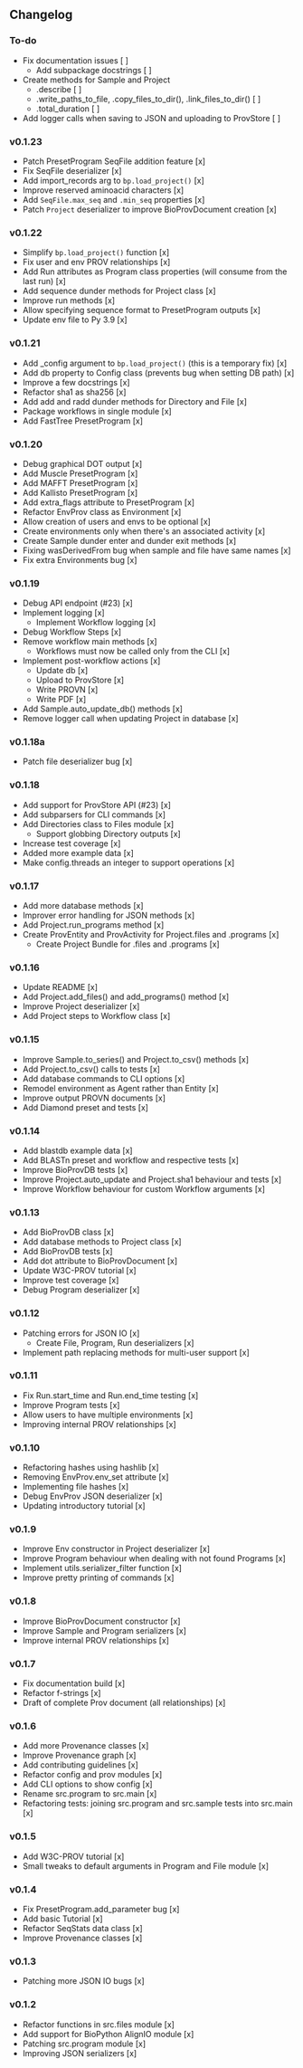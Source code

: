 ## Changelog

### To-do
* Fix documentation issues [ ]
    * Add subpackage docstrings [ ]
* Create methods for Sample and Project
    * .describe [ ]
    * .write_paths_to_file, .copy_files_to_dir(), .link_files_to_dir() [ ]
    * .total_duration [ ]
* Add logger calls when saving to JSON and uploading to ProvStore [ ]

### v0.1.23
* Patch PresetProgram SeqFile addition feature [x]
* Fix SeqFile deserializer [x]
* Add import_records arg to `bp.load_project()` [x]
* Improve reserved aminoacid characters [x]
* Add `SeqFile.max_seq` and `.min_seq` properties [x]
* Patch `Project` deserializer to improve BioProvDocument creation [x]

### v0.1.22
* Simplify `bp.load_project()` function [x]
* Fix user and env PROV relationships [x]
* Add Run attributes as Program class properties (will consume from the last run) [x]
* Add sequence dunder methods for Project class [x]
* Improve run methods [x]
* Allow specifying sequence format to PresetProgram outputs [x]
* Update env file to Py 3.9 [x]

### v0.1.21
* Add _config argument to `bp.load_project()` (this is a temporary fix) [x]
* Add db property to Config class (prevents bug when setting DB path) [x]
* Improve a few docstrings [x]
* Refactor sha1 as sha256 [x]   
* Add add and radd dunder methods for Directory and File [x]  
* Package workflows in single module [x]
* Add FastTree PresetProgram [x]

### v0.1.20
* Debug graphical DOT output [x]
* Add Muscle PresetProgram [x]
* Add MAFFT PresetProgram [x]
* Add Kallisto PresetProgram [x]
* Add extra_flags attribute to PresetProgram [x]
* Refactor EnvProv class as Environment [x]
* Allow creation of users and envs to be optional [x]
* Create environments only when there's an associated activity [x]
* Create Sample dunder enter and dunder exit methods [x]
* Fixing wasDerivedFrom bug when sample and file have same names [x]
* Fix extra Environments bug [x]

### v0.1.19
* Debug API endpoint (#23) [x]
* Implement logging [x]
    * Implement Workflow logging [x]
* Debug Workflow Steps [x]
* Remove workflow main methods [x]
    * Workflows must now be called only from the CLI [x]
* Implement post-workflow actions [x]
    * Update db [x]
    * Upload to ProvStore [x]
    * Write PROVN [x]
    * Write PDF [x]
* Add Sample.auto_update_db() methods [x]
* Remove logger call when updating Project in database [x]

### v0.1.18a
* Patch file deserializer bug [x]

### v0.1.18
* Add support for ProvStore API (#23) [x]
* Add subparsers for CLI commands [x]
* Add Directories class to Files module [x]
    * Support globbing Directory outputs [x]
* Increase test coverage [x]
* Added more example data [x]
* Make config.threads an integer to support operations [x]

### v0.1.17
* Add more database methods [x]
* Improver error handling for JSON methods [x]
* Add Project.run_programs method [x]
* Create ProvEntity and ProvActivity for Project.files and .programs [x]
    * Create Project Bundle for .files and .programs [x]

### v0.1.16
* Update README [x]
* Add Project.add_files() and add_programs() method [x]
* Improve Project deserializer [x]
* Add Project steps to Workflow class [x]

### v0.1.15
* Improve Sample.to_series() and Project.to_csv() methods [x]
* Add Project.to_csv() calls to tests [x]
* Add database commands to CLI options [x]
* Remodel environment as Agent rather than Entity [x]
* Improve output PROVN documents [x]
* Add Diamond preset and tests [x]

### v0.1.14
* Add blastdb example data [x]
* Add BLASTn preset and workflow and respective tests [x]
* Improve BioProvDB tests [x]
* Improve Project.auto_update and Project.sha1 behaviour and tests [x]
* Improve Workflow behaviour for custom Workflow arguments [x]

### v0.1.13
* Add BioProvDB class [x]
* Add database methods to Project class [x]
* Add BioProvDB tests [x]
* Add dot attribute to BioProvDocument [x]
* Update W3C-PROV tutorial [x]
* Improve test coverage [x]
* Debug Program deserializer [x]

### v0.1.12
* Patching errors for JSON IO [x]
    * Create File, Program, Run deserializers [x]
* Implement path replacing methods for multi-user support [x]

### v0.1.11
* Fix Run.start_time and Run.end_time testing [x]
* Improve Program tests [x]
* Allow users to have multiple environments [x]
* Improving internal PROV relationships [x]

### v0.1.10
* Refactoring hashes using hashlib [x]
* Removing EnvProv.env_set attribute [x]
* Implementing file hashes [x]
* Debug EnvProv JSON deserializer [x]
* Updating introductory tutorial [x]

### v0.1.9
* Improve Env constructor in Project deserializer [x]
* Improve Program behaviour when dealing with not found Programs [x]
* Implement utils.serializer_filter function [x]
* Improve pretty printing of commands [x]

### v0.1.8 
* Improve BioProvDocument constructor [x]
* Improve Sample and Program serializers [x]
* Improve internal PROV relationships [x]

### v0.1.7 
* Fix documentation build [x]
* Refactor f-strings [x]
* Draft of complete Prov document (all relationships) [x]

### v0.1.6
* Add more Provenance classes [x]
* Improve Provenance graph [x]
* Add contributing guidelines [x]
* Refactor config and prov modules [x]
* Add CLI options to show config [x]
* Rename src.program to src.main [x]
* Refactoring tests: joining src.program and src.sample tests into src.main [x]

### v0.1.5
* Add W3C-PROV tutorial [x]
* Small tweaks to default arguments in Program and File module [x]

### v0.1.4
* Fix PresetProgram.add_parameter bug [x]
* Add basic Tutorial [x]
* Refactor SeqStats data class [x]
* Improve Provenance classes [x]

### v0.1.3
* Patching more JSON IO bugs [x]

### v0.1.2
* Refactor functions in src.files module [x]
* Add support for BioPython AlignIO module [x]
* Patching src.program module [x]
* Improving JSON serializers [x]
